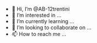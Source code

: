 - 👋 Hi, I’m @AB-12trentini
- 👀 I’m interested in ...
- 🌱 I’m currently learning ...
- 💞️ I’m looking to collaborate on ...
- 📫 How to reach me ...

<!---
AB-12trentini/AB-12trentini is a ✨ special ✨ repository because its `README.md` (this file) appears on your GitHub profile.
You can click the Preview link to take a look at your changes.
--->
